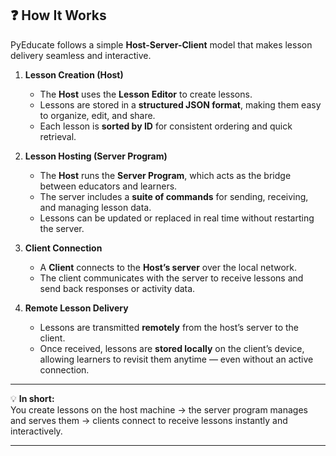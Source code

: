 ## ❓ How It Works

PyEducate follows a simple **Host-Server-Client** model that makes lesson delivery seamless and interactive.

1. **Lesson Creation (Host)**

    - The **Host** uses the **Lesson Editor** to create lessons.  
    - Lessons are stored in a **structured JSON format**, making them easy to organize, edit, and share.  
    - Each lesson is **sorted by ID** for consistent ordering and quick retrieval.  

2. **Lesson Hosting (Server Program)**

    - The **Host** runs the **Server Program**, which acts as the bridge between educators and learners.  
    - The server includes a **suite of commands** for sending, receiving, and managing lesson data.  
    - Lessons can be updated or replaced in real time without restarting the server.  

3. **Client Connection**

    - A **Client** connects to the **Host’s server** over the local network.  
    - The client communicates with the server to receive lessons and send back responses or activity data.  

4. **Remote Lesson Delivery**

    - Lessons are transmitted **remotely** from the host’s server to the client.  
    - Once received, lessons are **stored locally** on the client’s device, allowing learners to revisit them anytime — even without an active connection.  

---

💡 **In short:**  
You create lessons on the host machine → the server program manages and serves them → clients connect to receive lessons instantly and interactively.

---

